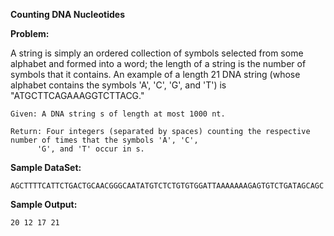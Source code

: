 **Counting DNA Nucleotides**

**Problem:**
	
  A string is simply an ordered collection of symbols selected from some alphabet and formed into a word; the length 
  of a string is the number of symbols that it contains.
  An example of a length 21 DNA string (whose alphabet contains the symbols 'A', 'C', 'G', and 'T') is 
  "ATGCTTCAGAAAGGTCTTACG."
	
	Given: A DNA string s of length at most 1000 nt.
	
	Return: Four integers (separated by spaces) counting the respective number of times that the symbols 'A', 'C', 
          'G', and 'T' occur in s.
	
**Sample DataSet:**
	
	AGCTTTTCATTCTGACTGCAACGGGCAATATGTCTCTGTGTGGATTAAAAAAAGAGTGTCTGATAGCAGC
  
**Sample Output:**
	
	20 12 17 21

